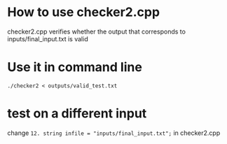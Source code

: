 # How to use checker2.cpp

checker2.cpp verifies whether the output that corresponds to inputs/final_input.txt is valid

# Use it in command line

`./checker2 < outputs/valid_test.txt`

# test on a different input
change `12. string infile = "inputs/final_input.txt";` in checker2.cpp

